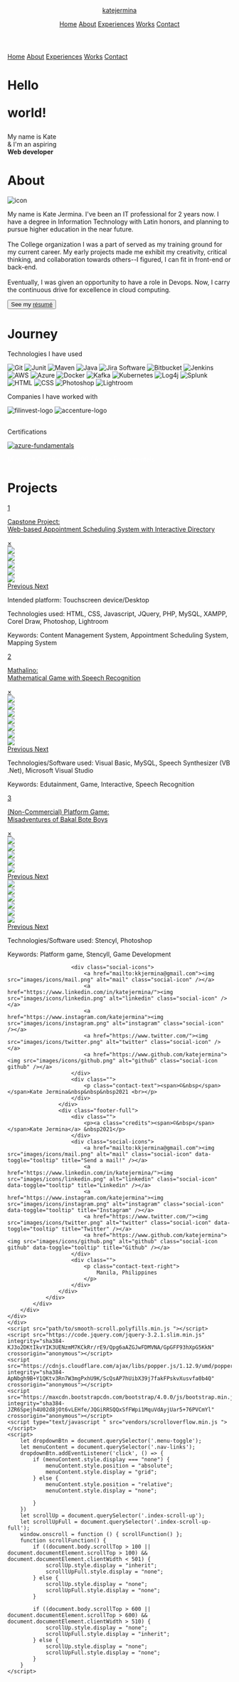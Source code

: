 <!DOCTYPE html>
<html lang="en">

<head>
    <meta charset="UTF-8" />
    <meta http-equiv="X-UA-Compatible" content="IE=edge" />
    <meta name="viewport" content="width=device-width, initial-scale=1.0" />
    <title>Kate Jermina</title>
    <link rel="shortcut icon" type="image/png" href="images/favicon.ico" />
    <meta name="description" content="Kate Jermina | Portfolio. Connect with me if you want to collaborate for projects!">
    <meta name="keywords" content="portfolio, web developer, it">
    <meta name="author" content="Kate Jermina">
    <link rel="stylesheet" href="https://maxcdn.bootstrapcdn.com/bootstrap/4.0.0/css/bootstrap.min.css" integrity="sha384-Gn5384xqQ1aoWXA+058RXPxPg6fy4IWvTNh0E263XmFcJlSAwiGgFAW/dAiS6JXm" crossorigin="anonymous">
    <link rel="stylesheet" href="css/styles.css" />
</head>

<body>
    <div class="content">
        <header>
            <div class="top-menu">
                <a href="#">
                    <p class="logo">katejermina</p>
                </a>
                <div id="menuToggle" class="menu-toggle">
                    <img src="images/icons/menu.png" alt="" class="menu-button">
                </div>
                <div class="nav-links-full">
                    <a href="#home" class="nav-link">Home</a>
                    <a href="#about" class="nav-link">About</a>
                    <a href="#work" class="nav-link">Experiences</a>
                    <a href="#history" class="nav-link">Works</a>
                    <a href="#contact" class="nav-link">Contact</a>
                </div>
            </div>
        </header>
        <div class="nav-links nav-links-off" id="nav-links">
            <a href="#home" class="nav-link">Home</a>
            <a href="#about" class="nav-link">About</a>
            <a href="#work" class="nav-link">Experiences</a>
            <a href="#history" class="nav-link">Works</a>
            <a href="#contact" class="nav-link">Contact</a>
        </div>
        <div class="content-all">
            <div class="content-index" id="home">
                <div class="index-cover">
                    <div class="index-left">
                        <div class="index-text">
                            <h1 class="index-greeting hello">Hello<br>
                                <p class="world">world!</p>
                            </h1>
                        </div>
                        <div class="index-bottom">
                            <p class="index-intro">My name is Kate <br> & I'm an aspiring <br>
                                <b class="career">Web developer</b>
                            </p>
                            <a href="#about" class="index-scroll">
                                <div class="">
                                    <i class="arrow-down"></i>
                                </div>
                            </a>
                            <a href="#" class="index-scroll-up">
                                <div class="">
                                    <i class="arrow-up"></i>
                                </div>
                            </a>
                            <a href="#" class="index-scroll-up-full">
                                <div class="">
                                    <i class="arrow-up"></i>
                                </div>
                            </a>
                        </div>
                    </div>
                </div>
                <div class="index-right">
                </div>
            </div>
            <div class="content-pages">
                <div class="content-about" id="about">
                    <div class="about-spread">
                        <h1 class="content-h1">About</h1>
                        <div class="about-container container-fluid">
                            <div class="about-me-pic">
                                <img class="about-me-icon" src="images/kate-icon-square-hover.png " alt="icon" />
                            </div>
                            <div class="about-me-text">
                                <p>
                                    My name is Kate Jermina. I've been an IT professional for 2 years now. I have a degree in Information Technology with Latin honors, and planning to pursue higher education in the near future.
                                    <br><br>The College organization I was a part of served as my training ground for my current career. My early projects made me exhibit my creativity, critical thinking, and collaboration towards others--I figured, I can fit in front-end or back-end.
                                    <br><br>Eventually, I was given an opportunity to have a role in Devops. Now, I carry the continuous drive for excellence in cloud computing.
                                </p>
                                <div class="resume-text">
                                    <button type="button" class="btn">See my <a href="#work" class="contact-resume">résumé</a> </button>
                                </div>
                            </div>
                        </div>
                    </div>
                </div>
                <div class="spacer-black"></div>
                <div class="content-work" id="work">
                    <div class="work-spread">
                        <h1 class="">Journey</h1>
                        <div class="work-content">
                            <div class="work-technologies">
                                <p class="work-text">
                                    Technologies I have used
                                </p>
                                <div class="tech-icons">
                                    <img class="tech-icon" src="images/icons/technologies/white/git.png" data-toggle="tooltip" title="Git">
                                    <img class="tech-icon-sm" src="images/icons/technologies/white/junit.png" data-toggle="tooltip" title="Junit">
                                    <img class="tech-icon" src="images/icons/technologies/maven.png" data-toggle="tooltip" title="Maven">
                                    <img class="tech-icon" src="images/icons/technologies/java.png" data-toggle="tooltip" title="Java">
                                    <img class="tech-icon-sm" src="images/icons/technologies/white/jira.png" data-toggle="tooltip" title="Jira Software">
                                    <img class="tech-icon-sm" src="images/icons/technologies/white/bitbucket.png" data-toggle="tooltip" title="Bitbucket">
                                    <img class="tech-icon-m" src="images/icons/technologies/white/jenkins.png" data-toggle="tooltip" title="Jenkins">
                                    <img class="tech-icon-sm" src="images/icons/technologies/white/aws.png" data-toggle="tooltip" title="AWS">
                                    <img class="tech-icon-m" src="images/icons/technologies/azure-devops.png" data-toggle="tooltip" title="Azure">
                                    <img class="tech-icon-sm" src="images/icons/technologies/docker.png" data-toggle="tooltip" title="Docker">
                                    <img class="tech-icon" src="images/icons/technologies/white/kafka.png" data-toggle="tooltip" title="Kafka">
                                    <img class="tech-icon" src="images/icons/technologies/white/kubernetes.png" data-toggle="tooltip" title="Kubernetes">
                                    <img class="tech-icon-m" src="images/icons/technologies/white/log4j.png" data-toggle="tooltip" title="Log4j">
                                    <img class="tech-icon-sm" src="images/icons/technologies/white/splunk.png" data-toggle="tooltip" title="Splunk">
                                    <img class="tech-icon" src="images/icons/technologies/white/html.png" data-toggle="tooltip" title="HTML">
                                    <img class="tech-icon" src="images/icons/technologies/white/css3.png" data-toggle="tooltip" title="CSS">
                                    <img class="tech-icon" src="images/icons/technologies/photoshop.png" data-toggle="tooltip" title="Photoshop">
                                    <img class="tech-icon" src="images/icons/technologies/lightroom.png" data-toggle="tooltip" title="Lightroom">
                                </div>
                            </div>
                            <div class="work-companies">
                                <div class="work-history">
                                    <p class="work-text">
                                        Companies I have worked with
                                    </p>
                                    <div class="company-logos">
                                        <img src="images/logos/filinvest-logo.png" alt="filinvest-logo" class="company-logo" data-toggle="tooltip" title="Filinvest Inc." />
                                        <img src="images/logos/accenture-logo.png" style="background-color: white;" alt="accenture-logo" class="company-logo" data-toggle="tooltip" title="Accenture Inc." />
                                    </div>
                                </div>
                                <br>
                                <div class="certifications">
                                    <p class="work-text">Certifications</p>
                                    <div class="cert-content">
                                        <a href="https://www.youracclaim.com/badges/a265b9d2-3033-4e81-afff-cca720e3337f/public_url"><img src="images/logos/azure-fundamentals.png" alt="azure-fundamentals" class="cert-badge" data-toggle="tooltip" title="AZ-900"></a>
                                        <p style="color: #fff;">Microsoft Certified: AZ-900 / Azure Fundamentals</p>
                                    </div>
                                </div>
                            </div>
                        </div>
                    </div>
                </div>
                <div class="spacer-black"></div>
                <div class="content-history" id="history">
                    <div class="history-spread">
                        <h1 class="content-h1">Projects</h1>
                        <div class="work-section">
                            <div class="capstone">
                                <a href="#modal-capstone">
                                    <div class="project-title">
                                        <p class="number">1</p>
                                        <p class="project-button">Capstone Project: <br> Web-based Appointment Scheduling System with Interactive Directory</p>
                                    </div>
                                </a>
                                <div id="modal-capstone" class="modal">
                                    <div class="modal-content">
                                        <a href="#history" class="modal-close">&times;</a>
                                        <div id="carousel-capstone" class="carousel slide" data-ride="carousel">
                                            <div class="carousel-inner">
                                                <div class="carousel-item active">
                                                    <img class="d-block w-100" src="images/works/capstone/01.png">
                                                </div>
                                                <div class="carousel-item">
                                                    <img class="d-block w-100" src="images/works/capstone/02.png">
                                                </div>
                                                <div class="carousel-item">
                                                    <img class="d-block w-100" src="images/works/capstone/03.png">
                                                </div>
                                                <div class="carousel-item">
                                                    <img class="d-block w-100" src="images/works/capstone/06.png">
                                                </div>
                                                <div class="carousel-item">
                                                    <img class="d-block w-100" src="images/works/capstone/08.png">
                                                </div>
                                            </div>
                                            <a class="carousel-control-prev" href="#carousel-capstone" role="button" data-slide="prev">
                                                <span class="carousel-control-prev-icon" aria-hidden="true"></span>
                                                <span class="sr-only">Previous</span>
                                            </a>
                                            <a class="carousel-control-next" href="#carousel-capstone" role="button" data-slide="next">
                                                <span class="carousel-control-next-icon" aria-hidden="true"></span>
                                                <span class="sr-only">Next</span>
                                            </a>
                                        </div>
                                        <div class="project-texts">
                                            <p class="project-info">Intended platform: Touchscreen device/Desktop</p>
                                            <p class="project-info">Technologies used: HTML, CSS, Javascript, JQuery, PHP, MySQL, XAMPP, Corel Draw, Photoshop, Lightroom</p>
                                            <p class="project-info">Keywords: Content Management System, Appointment Scheduling System, Mapping System </p>
                                        </div>
                                    </div>
                                </div>
                            </div>
                            <div class="speech">
                                <a href="#modal-speech">
                                    <div class="project-title">
                                        <p class="number">2</p>
                                        <p class="project-button">Mathalino: <br> Mathematical Game with Speech Recognition</p>
                                    </div>
                                </a>
                                <div id="modal-speech" class="modal">
                                    <div class="modal-content">
                                        <a href="#history" class="modal-close">&times;</a>
                                        <div id="carousel-mathalino" class="carousel slide" data-ride="carousel">
                                            <div class="carousel-inner">
                                                <div class="carousel-item active">
                                                    <img class="d-block w-100" src="images/works/mathalino/01.PNG">
                                                </div>
                                                <div class="carousel-item">
                                                    <img class="d-block w-100" src="images/works/mathalino/02.png">
                                                </div>
                                                <div class="carousel-item">
                                                    <img class="d-block w-100" src="images/works/mathalino/03.png">
                                                </div>
                                                <div class="carousel-item">
                                                    <img class="d-block w-100" src="images/works/mathalino/07.png">
                                                </div>
                                                <div class="carousel-item">
                                                    <img class="d-block w-100" src="images/works/mathalino/08.png">
                                                </div>
                                                <div class="carousel-item">
                                                    <img class="d-block w-100" src="images/works/mathalino/12.png">
                                                </div>
                                                <div class="carousel-item">
                                                    <img class="d-block w-100" src="images/works/mathalino/06.png">
                                                </div>
                                            </div>
                                            <a class="carousel-control-prev" href="#carousel-mathalino" role="button" data-slide="prev">
                                                <span class="carousel-control-prev-icon" aria-hidden="true"></span>
                                                <span class="sr-only">Previous</span>
                                            </a>
                                            <a class="carousel-control-next" href="#carousel-mathalino" role="button" data-slide="next">
                                                <span class="carousel-control-next-icon" aria-hidden="true"></span>
                                                <span class="sr-only">Next</span>
                                            </a>
                                        </div>
                                        <p class="project-info">Technologies/Software used: Visual Basic, MySQL, Speech Synthesizer (VB .Net), Microsoft Visual Studio</p>
                                        <p class="project-info">Keywords: Edutainment, Game, Interactive, Speech Recognition </p>
                                    </div>
                                </div>
                            </div>
                            <div class="game">
                                <a href="#modal-game">
                                    <div class="project-title">
                                        <p class="number">3</p>
                                        <p class="project-button">(Non-Commercial) Platform Game: <br> Misadventures of Bakal Bote Boys</p>
                                    </div>
                                </a>
                            </div>
                            <div id="modal-game" class="modal">
                                <div class="modal-content">
                                    <a href="#history" class="modal-close">&times;</a>
                                    <div class="img-full">
                                        <div id="carousel-game" class="carousel slide" data-ride="carousel">
                                            <div class="carousel-inner">
                                                <div class="carousel-item active">
                                                    <img class="d-block w-40" src="images/works/game/01.png">
                                                </div>
                                                <div class="carousel-item">
                                                    <img class="d-block w-40" src="images/works/game/02.png">
                                                </div>
                                                <div class="carousel-item">
                                                    <img class="d-block w-40" src="images/works/game/03.png">
                                                </div>
                                                <div class="carousel-item">
                                                    <img class="d-block  w-40" src="images/works/game/04.png">
                                                </div>
                                                <div class="carousel-item">
                                                    <img class="d-block  w-40" src="images/works/game/05.png">
                                                </div>
                                            </div>
                                        </div>
                                        <a class="carousel-control-prev" href="#carousel-game" role="button" data-slide="prev">
                                            <span class="carousel-control-prev-icon" aria-hidden="true"></span>
                                            <span class="sr-only">Previous</span>
                                        </a>
                                        <a class="carousel-control-next" href="#carousel-game" role="button" data-slide="next">
                                            <span class="carousel-control-next-icon" aria-hidden="true"></span>
                                            <span class="sr-only">Next</span>
                                        </a>
                                    </div>
                                    <div class="img-device">
                                        <div id="carousel-game-device" class="carousel slide" data-ride="carousel">
                                            <div class="carousel-inner">
                                                <div class="carousel-item active">
                                                    <img class="d-block w-100" src="images/works/game/device/01.png">
                                                </div>
                                                <div class="carousel-item">
                                                    <img class="d-block w-100" src="images/works/game/device/05.png">
                                                </div>
                                                <div class="carousel-item">
                                                    <img class="d-block w-100" src="images/works/game/device/06.png">
                                                </div>
                                                <div class="carousel-item">
                                                    <img class="d-block w-100" src="images/works/game/device/07.png">
                                                </div>
                                                <div class="carousel-item">
                                                    <img class="d-block w-100" src="images/works/game/device/09.png">
                                                </div>
                                                <div class="carousel-item">
                                                    <img class="d-block w-100" src="images/works/game/device/10.png">
                                                </div>
                                            </div>
                                            <a class="carousel-control-prev" href="#carousel-game-device" role="button" data-slide="prev">
                                                <span class="carousel-control-prev-icon" aria-hidden="true"></span>
                                                <span class="sr-only">Previous</span>
                                            </a>
                                            <a class="carousel-control-next" href="#carousel-game-device" role="button" data-slide="next">
                                                <span class="carousel-control-next-icon" aria-hidden="true"></span>
                                                <span class="sr-only">Next</span>
                                            </a>
                                        </div>
                                    </div>
                                    <p class="project-info">Technologies/Software used: Stencyl, Photoshop </p>
                                    <p class="project-info">Keywords: Platform game, Stencyll, Game Development </p>
                                </div>
                            </div>
                        </div>
                    </div>
                </div>
            </div>
            <div class="bottom-page">
                <div class="content-contact" id="contact">
                    <div class="footer-device">

                        <div class="social-icons">
                            <a href="mailto:kkjermina@gmail.com"><img src="images/icons/mail.png" alt="mail" class="social-icon" /></a>
                            <a href="https://www.linkedin.com/in/katejermina/"><img src="images/icons/linkedin.png" alt="linkedin" class="social-icon" /></a>
                            <a href="https://www.instagram.com/katejermina"><img src="images/icons/instagram.png" alt="instagram" class="social-icon" /></a>
                            <a href="https://www.twitter.com/"><img src="images/icons/twitter.png" alt="twitter" class="social-icon" /></a>
                            <a href="https://www.github.com/katejermina"><img src="images/icons/github.png" alt="github" class="social-icon github" /></a>
                        </div>
                        <div class="">
                            <p class="contact-text"><span>©&nbsp</span></span>Kate Jermina&nbsp&nbsp&nbsp2021 <br></p>
                        </div>
                    </div>
                    <div class="footer-full">
                        <div class="">
                            <p><a class="credits"><span>©&nbsp</span></span>Kate Jermina</a> &nbsp2021</p>
                        </div>
                        <div class="social-icons">
                            <a href="mailto:kkjermina@gmail.com"><img src="images/icons/mail.png" alt="mail" class="social-icon" data-toggle="tooltip" title="Send a mail!" /></a>
                            <a href="https://www.linkedin.com/in/katejermina/"><img src="images/icons/linkedin.png" alt="linkedin" class="social-icon" data-toggle="tooltip" title="Linkedin" /></a>
                            <a href="https://www.instagram.com/katejermina"><img src="images/icons/instagram.png" alt="instagram" class="social-icon" data-toggle="tooltip" title="Instagram" /></a>
                            <a href="https://www.twitter.com/"><img src="images/icons/twitter.png" alt="twitter" class="social-icon" data-toggle="tooltip" title="Twitter" /></a>
                            <a href="https://www.github.com/katejermina"><img src="images/icons/github.png" alt="github" class="social-icon github" data-toggle="tooltip" title="Github" /></a>
                        </div>
                        <div class="">
                            <p class="contact-text-right">
                                Manila, Philippines
                            </p>
                        </div>
                    </div>
                </div>
            </div>
        </div>
    </div>
    </div>
    <script src="path/to/smooth-scroll.polyfills.min.js "></script>
    <script src="https://code.jquery.com/jquery-3.2.1.slim.min.js" integrity="sha384-KJ3o2DKtIkvYIK3UENzmM7KCkRr/rE9/Qpg6aAZGJwFDMVNA/GpGFF93hXpG5KkN" crossorigin="anonymous"></script>
    <script src="https://cdnjs.cloudflare.com/ajax/libs/popper.js/1.12.9/umd/popper.min.js" integrity="sha384-ApNbgh9B+Y1QKtv3Rn7W3mgPxhU9K/ScQsAP7hUibX39j7fakFPskvXusvfa0b4Q" crossorigin="anonymous"></script>
    <script src="https://maxcdn.bootstrapcdn.com/bootstrap/4.0.0/js/bootstrap.min.js" integrity="sha384-JZR6Spejh4U02d8jOt6vLEHfe/JQGiRRSQQxSfFWpi1MquVdAyjUar5+76PVCmYl" crossorigin="anonymous"></script>
    <script type="text/javascript " src="vendors/scrolloverflow.min.js "></script>
    <script>
        let dropdownBtn = document.querySelector('.menu-toggle');
        let menuContent = document.querySelector('.nav-links');
        dropdownBtn.addEventListener('click', () => {
            if (menuContent.style.display === "none") {
                menuContent.style.position = "absolute";
                menuContent.style.display = "grid";
            } else {
                menuContent.style.position = "relative";
                menuContent.style.display = "none";

            }
        })
        let scrollUp = document.querySelector('.index-scroll-up');
        let scrollUpFull = document.querySelector('.index-scroll-up-full');
        window.onscroll = function () { scrollFunction() };
        function scrollFunction() {
            if ((document.body.scrollTop > 100 || document.documentElement.scrollTop > 100) && document.documentElement.clientWidth < 501) {
                scrollUp.style.display = "inherit";
                scrolllUpFull.style.display = "none";
            } else {
                scrollUp.style.display = "none";
                scrollUpFull.style.display = "none";
            }

            if ((document.body.scrollTop > 600 || document.documentElement.scrollTop > 600) && document.documentElement.clientWidth > 510) {
                scrollUp.style.display = "none";
                scrollUpFull.style.display = "inherit";
            } else {
                scrollUp.style.display = "none";
                scrollUpFull.style.display = "none";
            }
        }
    </script>

</body>
</html>
